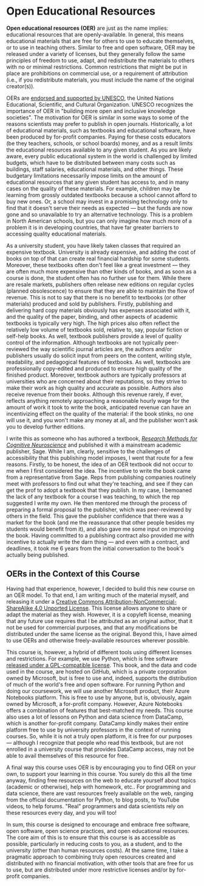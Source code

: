# Open Educational Resources

**Open educational resources (OER)** are just as the name implies: educational resources that are openly-available. In general, this means educational materials that are free for others to use to educate themselves, or to use in teaching others. Similar to free and open software, OER may be released under a variety of licenses, but they generally follow the same principles of freedom to use, adapt, and redistribute the materials to others with no or minimal restrictions. Common restrictions that might be put in place are prohibitions on commercial use, or a requirement of attribution (i.e., if you redistribute materials, you must include the name of the original creator(s)).

OERs are [endorsed and supported by UNESCO](https://en.unesco.org/themes/building-knowledge-societies/oer), the United Nations Educational, Scientific, and Cultural Organization. UNESCO recognizes the importance of OER in "building more open and inclusive knowledge societies". The motivation for OER is similar in some ways to some of the reasons scientists may prefer to publish in open journals. Historically, a lot of educational materials, such as textbooks and educational software, have been produced by for-profit companies. Paying for these costs educators (be they teachers, schools, or school boards) money, and as a result limits the educational resources available to any given student. As you are likely aware, every public educational system in the world is challenged by limited budgets, which have to be distributed between many costs such as buildings, staff salaries, educational materials, and other things. These budgetary limitations necessarily impose limits on the amount of educational resources that any given student has access to, and in many cases on the quality of these materials. For example, children may be learning from grossly outdated textbooks because a school cannot afford to buy new ones. Or, a school may invest in a promising technology only to find that it doesn't serve their needs as expected — but the funds are now gone and so unavailable to try an alternative technology. This is a problem in North American schools, but you can only imagine how much more of a problem it is in developing countries, that have far greater barriers to accessing quality educational materials.

As a university student, you have likely taken classes that required an expensive textbook. University is already expensive, and adding the cost of books on top of that can create real financial hardship for some students. Moreover, these textbooks often don't feel like a great investment — they are often much more expensive than other kinds of books, and as soon as a course is done, the student often has no further use for them. While there are resale markets, publishers often release new editions on regular cycles (planned obsolescence) to ensure that they are able to maintain the flow of revenue. This is not to say that there is no benefit to textbooks (or other materials) produced and sold by publishers. Firstly, publishing and delivering hard copy materials obviously has expenses associated with it, and the quality of the paper, binding, and other aspects of academic textbooks is typically very high. The high prices also often reflect the relatively low volume of textbooks sold, relative to, say, popular fiction or self-help books. As well, textbook publishers provide a level of quality control of the information. Although textbooks are not typically peer-reviewed the way scientific journal articles are, the authors and/or publishers usually do solicit input from peers on the content, writing style, readability, and pedagogical features of textbooks. As well, textbooks are professionally copy-edited and produced to ensure high quality of the finished product. Moreover, textbook authors are typically professors at universities who are concerned about their reputations, so they strive to make their work as high quality and accurate as possible. Authors also receive revenue from their books. Although this revenue rarely, if ever, reflects anything remotely approaching a reasonable hourly wage for the amount of work it took to write the book, anticipated revenue can have an incentivizing effect on the quality of the material: if the book stinks, no one will use it, and you won't make any money at all, and the publisher won't ask you to develop further editions.

I write this as someone who has authored a textbook, [*Research Methods for Cognitive Neuroscience*](https://uk.sagepub.com/en-gb/eur/research-methods-for-cognitive-neuroscience/book242924) and published it with a mainstream academic publisher, Sage. While I am, clearly, sensitive to the challenges of accessibility that this publishing model imposes, I went that route for a few reasons. Firstly, to be honest, the idea of an OER textbook did not occur to me when I first considered the idea. The incentive to write the book came from a representative from Sage. Reps from publishing companies routinely meet with professors to find out what they're teaching, and see if they can get the prof to adopt a textbook that they publish. In my case, I bemoaned the lack of any textbook for a course I was teaching, to which the rep suggested I write my own. He then mentored me through the process of preparing a formal proposal to the publisher, which was peer-reviewed by others in the field. This gave the publisher confidence that there was a market for the book (and me the reassurance that other people besides my students would benefit from it), and also gave me some input on improving the book. Having committed to a publishing contract also provided me with incentive to actually write the darn thing — and even with a contract, and deadlines, it took me 6 years from the initial conversation to the book's actually being published.

## OERs in the Context of this Course

Having had that experience, however, I decided to build this new course on an OER model. To that end, I am writing much of the material myself, and releasing it under a [Creative Commons Attribution-NonCommercial-ShareAlike 4.0 Unported License](https://creativecommons.org/licenses/by-nc-sa/4.0/). This license allows anyone to share or adapt the material as they wish. However, it is a copyleft license, meaning that any future use requires that I be attributed as an original author, that it not be used for commercial purposes, and that any modifications be distributed under the same license as the original. Beyond this, I have aimed to use OERs and otherwise freely-available resources wherever possible.

This course is, however, a hybrid of different tools using different licenses and restrictions. For example, we use Python, which is free software [released under a GPL-compatible license](https://docs.python.org/3/license.html). This book, and the data and code used in the course, are hosted on GitHub, which is a private corporation owned by Microsoft, but is free to use and, indeed, supports the distribution of much of the world's free and open software. For running Python and doing our coursework, we will use another Microsoft product, their Azure Notebooks platform. This is free to use by anyone, but is, obviously, again owned by Microsoft, a for-profit company. However, Azure Notebooks offers a combination of features that best-matched my needs. This course also uses a lot of lessons on Python and data science from DataCamp, which is another for-profit company. DataCamp kindly makes their entire platform free to use by university professors in the context of running courses. So, while it is not a truly open platform, it is free for our purposes — although I recognize that people who read this textbook, but are not enrolled in a university course that provides DataCamp access, may not be able to avail themselves of this resource for free.

A final way this course uses OER is by encouraging you to find OER on your own, to support your learning in this course. You surely do this all the time anyway, finding free resources on the web to educate yourself about topics (academic or otherwise), help with homework, etc.. For programming and data science, there are vast resources freely available on the web, ranging from the official documentation for Python, to blog posts, to YouTube videos, to help forums. "Real" programmers and data scientists rely on these resources every day, and you will too!

In sum, this course is designed to encourage and embrace free software, open software, open science practices, and open educational resources. The core aim of this is to ensure that this course is as accessible as possible, particularly in reducing costs to you, as a student, and to the university (other than human resources costs). At the same time, I take a pragmatic approach to combining truly open resources created and distributed with no financial motivation, with other tools that are free for us to use, but are distributed under more restrictive licenses and/or by for-profit companies.
